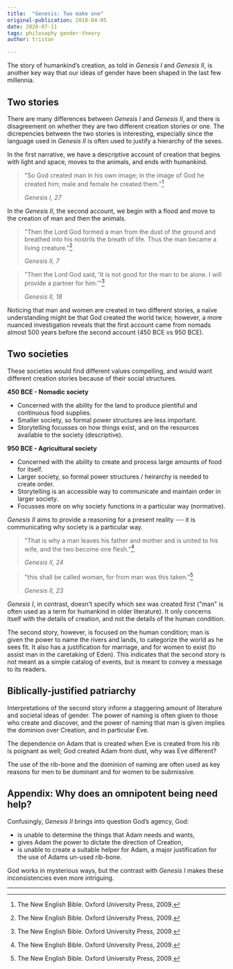 ```yaml
---
title:  "Genesis: Two make one"
original-publication: 2018-04-05
date: 2020-07-11
tags: philosophy gender-theory
author: tristan

---
```


The story of humankind’s creation, as told in _Genesis I_ and _Genesis II_, is
another key way that our ideas of gender have been shaped in the last few
millennia.

## Two stories

There are many differences between _Genesis I_ and _Genesis II_, and there is
disagreement on whether they are two different creation stories or one. The
dicrepencies between the two stories is interesting, especially since the
language used in _Genesis II_ is often used to justify a hierarchy of the
sexes.

In the first narrative, we have a descriptive account of creation that begins
with light and space, moves to the animals, and ends with humankind.

> "So God created man in his own image; in the image of God he created him; male
> and female he created them."[^bible]
> 
> *Genesis I, 27*

In the _Genesis II_, the second account, we begin with a flood and move to the
creation of man and then the animals.

> "Then the Lord God formed a man from the dust of the ground and breathed into
> his nostrils the breath of life. Thus the man became a living creature."[^bible]
>
> *Genesis II, 7*

> "Then the Lord God said, 'It is not good for the man to be alone. I will provide
> a partner for him.'"[^bible]
>
> *Genesis II, 18*

Noticing that man and women are created in two different stories, a naïve
understanding might be that God created the world twice; however, a
more nuanced investigation reveals that the first account came from nomads
almost 500 years before the second account (450 BCE vs 950 BCE).

## Two societies

These societies would find different values compelling, and would want
different creation stories because of their social structures.

**450 BCE - Nomadic society**
- Concerned with the ability for the land to produce plentiful and continuous
  food supplies.
- Smaller society, so formal power structures are less important. 
- Storytelling focusses on how things exist, and on the resources available to
  the society (descriptive).

**950 BCE - Agricultural society**
- Concerned with the ability to create and process large amounts of food for
  itself.
- Larger society, so formal power structures / heirarchy is needed to create
  order.
- Storytelling is an accessible way to communicate and maintain order in larger
  society.
- Focusses more on why society functions in a particular way (normative).

_Genesis II_ aims to provide a reasoning for a present reality --- it is
communicating why society is a particular way.

> "That is why a man leaves his father and mother and is united to his wife, and
> the two become one flesh."[^bible]
>
> *Genesis II, 24*

> "this shall be called woman, for from man was this taken."[^bible]
>
> *Genesis II, 23*

_Genesis I_, in contrast, doesn't specify which sex was created first ("man" is
often used as a term for humankind in older literature). It only concerns
itself with the details of creation, and not the details of the human
condition.

The second story, however, is focused on the human condition; man is given the
power to name the rivers and lands, to categorize the world as he sees fit.  It
also has a justification for marriage, and for women to exist (to assist man in
the caretaking of Eden). This indicates that the second story is not meant as a
simple catalog of events, but is meant to convey a message to its readers.

## Biblically-justified patriarchy

Interpretations of the second story inform a staggering amount of literature
and societal ideas of gender. The power of naming is often given to those who
create and discover, and the power of naming that man is given implies the
dominion over Creation, and in particular Eve.

The dependence on Adam that is created when Eve is created from his rib is
poignant as well; God created Adam from dust, why was Eve different?

The use of the rib-bone and the dominion of naming are often used as key
reasons for men to be dominant and for women to be submissive.

## Appendix: Why does an omnipotent being need help?

Confusingly, _Genesis II_ brings into question God’s agency, God: 
- is unable to determine the things that Adam needs and wants, 
- gives Adam the power to dictate the direction of Creation, 
- is unable to create a suitable helper for Adam, a major justification for the
  use of Adams un-used rib-bone.

God works in mysterious ways, but the contrast with _Genesis I_ makes these
inconsistencies even more intriguing.

--- 

[^bible]: The New English Bible. Oxford University Press, 2009.
